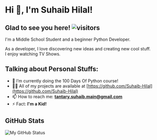 # Hi 👋, I'm Suhaib Hilal!

## Glad to see you here! ![visitors](https://visitor-badge.glitch.me/badge?page_id=_suhaib_.visitor-badge)
I'm a Middle School Student and a beginner Python Developer.

As a developer, I love discovering new ideas and creating new cool stuff.<br>
I enjoy watching TV Shows.

## Talking about Personal Stuffs:
- 🔭 I’m currently doing the 100 Days Of Python course!
- 👨‍💻 All of my projects are available at [https://github.com/Suhaib-Hilal](https://github.com/Suhaib-Hilal)
- 📫 How to reach me: **tantary.suhaib.main@gmail.com**
- ⚡ Fact: **I'm a Kid!**

## GitHub Stats
![My GitHub Status](https://github-readme-stats.vercel.app/api?username=Suhaib-Hilal&show_icons=true&theme=radical)
